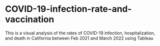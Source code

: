 # COVID-19-infection-rate-and-vaccination
This is a visual analysis of the rates of COVID-19 infection, hospitalization, and death in California between Feb 2021 and March 2022 using Tableau
